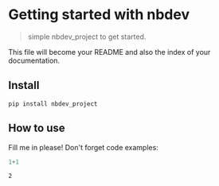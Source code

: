 # Getting started with nbdev
> simple nbdev_project to get started.


This file will become your README and also the index of your documentation.

## Install

`pip install nbdev_project`

## How to use

Fill me in please! Don't forget code examples:

```python
1+1
```




    2


